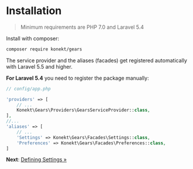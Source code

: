 # Installation

> Minimum requirements are PHP 7.0 and Laravel 5.4

Install with composer:

```bash
composer require konekt/gears
```

The service provider and the aliases (facades) get registered automatically with Laravel 5.5 and higher.

**For Laravel 5.4** you need to register the package manually:

```php
// config/app.php

'providers' => [
    // ...
    Konekt\Gears\Providers\GearsServiceProvider::class,
],
//...
'aliases' => [
    // ...
    'Settings' => Konekt\Gears\Facades\Settings::class,
    'Preferences' => Konekt\Gears\Facades\Preferences::class,
]
```

**Next**: [Defining Settings &raquo;](defining-settings.md)
